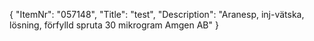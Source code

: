 {
  "ItemNr": "057148",
  "Title": "test",
  "Description": "Aranesp, inj-vätska, lösning, förfylld spruta 30 mikrogram Amgen AB"
}